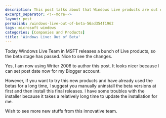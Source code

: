 ```yaml
---
description: This post talks about that Windows Live products are out of beta.
excerpt_separator: <!--more-->
layout: post
permalink: /windows-live-out-of-beta-56ad354f1962
tags: microsoft windows
categories: [Companies and Products]
title: 'Windows Live: Out of Beta'
---
```

Today Windows Live Team in MSFT releases a bunch of Live products, so the beta stage has passed. Nice to see the changes.

Yes, I am now using Writer 2008 to author this post. It looks nicer because I can set post date now for my Blogger account.

However, if you want to try this new products and have already used the betas for a long time, I suggest you manually uninstall the beta versions at first and then install this final releases. I have some troubles with the installer because it takes a relatively long time to update the installation for me.

Wish to see more new stuffs from this innovative team.
<!--more-->
